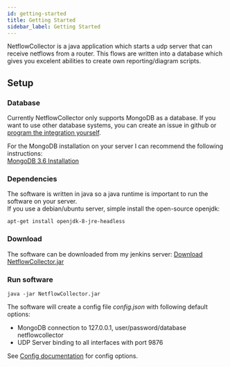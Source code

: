 ```yaml
---
id: getting-started
title: Getting Started
sidebar_label: Getting Started
---
```


NetflowCollector is a java application which starts a udp server that can receive netflows from a router. This flows are written into a database which gives you excelent abilities to create own reporting/diagram scripts.

## Setup

### Database

Currently NetflowCollector only supports MongoDB as a database. If you want to use other database systems, you can create an issue in github or [program the integration yourself](database-guidelines.md).

For the MongoDB installation on your server I can recommend the following instructions:  
[MongoDB 3.6 Installation](https://docs.mongodb.com/manual/administration/install-on-linux/)

### Dependencies

The software is written in java so a java runtime is important to run the software on your server.  
If you use a debian/ubuntu server, simple install the open-source openjdk:
```
apt-get install openjdk-8-jre-headless
```

### Download

The software can be downloaded from my jenkins server: [Download NetflowCollector.jar](https://ci.howaner.de/job/NetflowCollector/)

### Run software

```
java -jar NetflowCollector.jar
```
The software will create a config file *config.json* with following default options:

- MongoDB connection to 127.0.0.1, user/password/database netflowcollector
- UDP Server binding to all interfaces with port 9876

See [Config documentation](configuration.md) for config options.